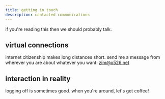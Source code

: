 ```yaml
---
title: getting in touch
description: contacted communications
---
```


if you're reading this then we should probably talk.

## virtual connections

internet citizenship makes long distances short. send me a message from wherever
you are about whatever you want: zim@o526.net

## interaction in reality

logging off is sometimes good. when you're around, let's get coffee!
